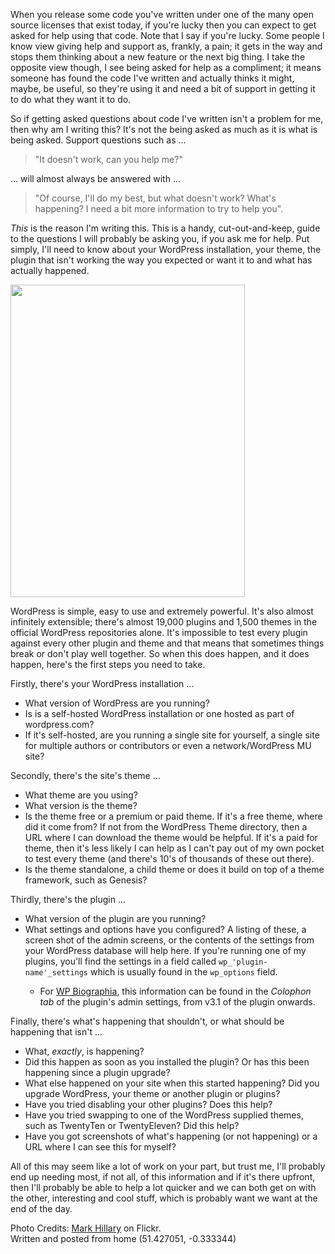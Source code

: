 <!--
.. title: Asking For WordPress Plugin Help And Support Without Tears
.. slug: asking-for-wordpress-plugin-help-and-support-without-tears
.. date: 2012-07-17 11:31:49
.. tags: 
.. category: 
.. link: 
.. description: 
.. type: text
.. categories: 
.. has_math: no
.. status: published
.. wp-status: publish
-->

<html><body><p>When you release some code you've written under one of the many open source licenses that exist today, if you're lucky then you can expect to get asked for help using that code. Note that I say if you're lucky. Some people I know view giving help and support as, frankly, a pain; it gets in the way and stops them thinking about a new feature or the next big thing. I take the opposite view though, I see being asked for help as a compliment; it means someone has found the code I've written and actually thinks it might, maybe, be useful, so they're using it and need a bit of support in getting it to do what they want it to do.</p>

<p>So if getting asked questions about code I've written isn't a problem for me, then why am I writing this? It's not the being asked as much as it is what is being asked. Support questions such as ... </p>

<blockquote>
"It doesn't work, can you help me?"
</blockquote>

... will almost always be answered with ...

<blockquote>
"Of course, I'll do my best, but what doesn't work? What's happening? I need a bit more information to try to help you".
</blockquote>

<p><em>This</em> is the reason I'm writing this. This is a handy, cut-out-and-keep, guide to the questions I will probably be asking you, if you ask me for help. Put simply, I'll need to know about your WordPress installation, your theme, the plugin that isn't working the way you expected or want it to and what has actually happened.</p>

<p><a href="http://www.flickr.com/photos/markhillary/1347412899/"><img src="/wp-content/uploads/2012/03/1347412899_56513759c7.jpg" alt="" title="Help Point" width="375" height="500" class="aligncenter size-full wp-image-2386"></a></p>

<p>WordPress is simple, easy to use and extremely powerful. It's also almost infinitely extensible; there's almost 19,000 plugins and 1,500 themes in the official WordPress repositories alone. It's impossible to test every plugin against every other plugin and theme and that means that sometimes things break or don't play well together. So when this does happen, and it does happen, here's the first steps you need to take.</p>

<p>Firstly, there's your WordPress installation ...</p>

<ul>
<li>What version of WordPress are you running?</li>
<li>Is is a self-hosted WordPress installation or one hosted as part of wordpress.com?</li>
<li>If it's self-hosted, are you running a single site for yourself, a single site for multiple authors or contributors or even a network/WordPress MU site?</li>
</ul>

<p>Secondly, there's the site's theme ...</p>

<ul>
<li>What theme are you using?</li>
<li>What version is the theme?</li>
<li>Is the theme free or a premium or paid theme. If it's a free theme, where did it come from? If not from the WordPress Theme directory, then a URL where I can download the theme would be helpful. If it's a paid for theme, then it's less likely I can help as I can't pay out of my own pocket to test every theme (and there's 10's of thousands of these out there).</li>
<li>Is the theme standalone, a child theme or does it build on top of a theme framework, such as Genesis?</li>
</ul>

<p>Thirdly, there's the plugin ...</p>

<ul>
<li>What version of the plugin are you running?</li>
<li>What settings and options have you configured? A listing of these, a screen shot of the admin screens, or the contents of the settings from your WordPress database will help here. If you're running one of my plugins, you'll find the settings in a field called <code>wp_'plugin-name'_settings</code> which is usually found in the <code>wp_options</code> field.</li>
<ul>
<li>For <a href="/pages/codeage/wp-biographia/">WP Biographia</a>, this information can be found in the <em>Colophon tab</em> of the plugin's admin settings, from v3.1 of the plugin onwards.</li>
</ul>
</ul>

<p>Finally, there's what's happening that shouldn't, or what should be happening that isn't ...</p>

<ul>
<li>What, <em>exactly</em>, is happening?</li>
<li>Did this happen as soon as you installed the plugin? Or has this been happening since a plugin upgrade?</li>
<li>What else happened on your site when this started happening? Did you upgrade WordPress, your theme or another plugin or plugins?</li>
<li>Have you tried disabling your other plugins? Does this help?</li>
<li>Have you tried swapping to one of the WordPress supplied themes, such as TwentyTen or TwentyEleven? Did this help?</li>
<li>Have you got screenshots of what's happening (or not happening) or a URL where I can see this for myself?</li>
</ul>

<p>All of this may seem like a lot of work on your part, but trust me, I'll probably end up needing most, if not all, of this information and if it's there upfront, then I'll probably be able to help a lot quicker and we can both get on with the other, interesting and cool stuff, which is probably want we want at the end of the day.</p>


<div class="credits">Photo Credits: <a href="http://www.flickr.com/photos/markhillary/1347412899/">Mark Hillary</a> on Flickr.</div>
<div class="geo">Written and posted from home (51.427051, -0.333344)</div>
</body></html>
